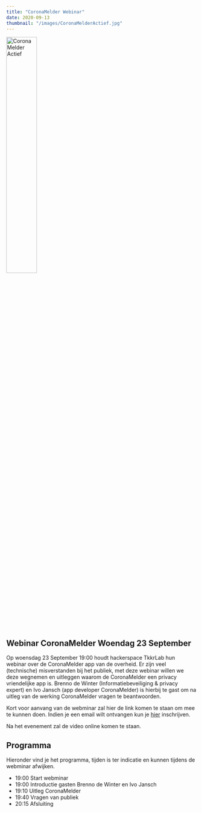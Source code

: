 ```yaml
---
title: "CoronaMelder Webinar"
date: 2020-09-13
thumbnail: "/images/CoronaMelderActief.jpg"
---
```


<img alt="CoronaMelder Actief" src="/images/CoronaMelderActief.jpg" height="40%" width="40%" align="middle">

## Webinar CoronaMelder Woendag 23 September


Op woensdag 23 September 19:00 houdt hackerspace TkkrLab hun webinar over de CoronaMelder app van de overheid. Er zijn veel (technische) misverstanden bij het publiek, met deze webinar willen we deze wegnemen en uitleggen waarom de CoronaMelder een privacy vriendelijke app is. Brenno de Winter (Informatiebeveiliging & privacy expert) en Ivo Jansch (app developer CoronaMelder) is hierbij te gast om na uitleg van de werking CoronaMelder vragen  te beantwoorden. 

Kort voor aanvang van de webminar zal hier de link komen te staan om mee te kunnen doen. Indien je een email wilt ontvangen kun je [hier](https://forms.gle/X5BjjPybExW6qgey5) inschrijven.

Na het evenement zal de video online komen te staan.

## Programma
Hieronder vind je het programma, tijden is ter indicatie en kunnen tijdens de webminar afwijken.

* 19:00 Start webminar
* 19:00 Introductie gasten Brenno de Winter en Ivo Jansch
* 19:10 Uitleg CoronaMelder 
* 19:40 Vragen van publiek
* 20:15 Afsluiting